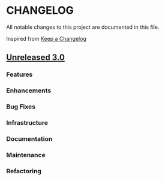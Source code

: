 # CHANGELOG
All notable changes to this project are documented in this file.

Inspired from [Keep a Changelog](https://keepachangelog.com/en/1.1.0/)

## [Unreleased 3.0](https://github.com/opensearch-project/opensearch-remote-metadata-sdk/compare/2.x...HEAD)
### Features
### Enhancements
### Bug Fixes
### Infrastructure
### Documentation
### Maintenance
### Refactoring
